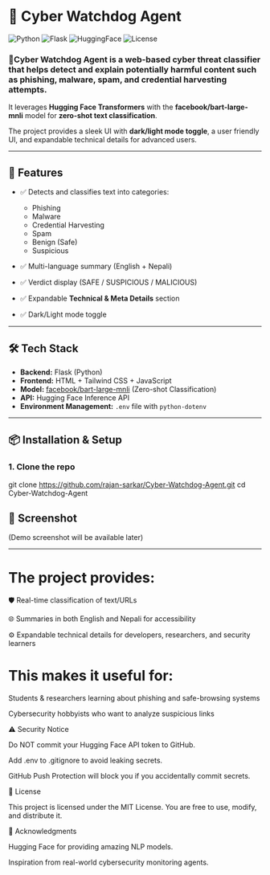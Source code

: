 # 🐺 Cyber Watchdog Agent  

![Python](https://img.shields.io/badge/Python-3.11-blue?logo=python&logoColor=white)
![Flask](https://img.shields.io/badge/Flask-2.3-green?logo=flask&logoColor=white)
![HuggingFace](https://img.shields.io/badge/HuggingFace-API-orange?logo=huggingface&logoColor=white)
![License](https://img.shields.io/badge/License-MIT-lightgrey)

### 🐺Cyber Watchdog Agent is a **web-based cyber threat classifier** that helps detect and explain potentially harmful content such as **phishing, malware, spam, and credential harvesting attempts**.  
It leverages **Hugging Face Transformers** with the **facebook/bart-large-mnli** model for **zero-shot text classification**.  

The project provides a sleek UI with **dark/light mode toggle**, a user friendly UI, and expandable technical details for advanced users.  

---

## 🚀 Features  
- ✅ Detects and classifies text into categories:  
  - Phishing  
  - Malware  
  - Credential Harvesting  
  - Spam  
  - Benign (Safe)  
  - Suspicious  

- ✅ Multi-language summary (English + Nepali)  
- ✅ Verdict display (SAFE / SUSPICIOUS / MALICIOUS)  
- ✅ Expandable **Technical & Meta Details** section  
- ✅ Dark/Light mode toggle  

---

## 🛠️ Tech Stack  
- **Backend:** Flask (Python)  
- **Frontend:** HTML + Tailwind CSS + JavaScript  
- **Model:** [facebook/bart-large-mnli](https://huggingface.co/facebook/bart-large-mnli) (Zero-shot Classification)  
- **API:** Hugging Face Inference API  
- **Environment Management:** `.env` file with `python-dotenv`  

---

## 📦 Installation & Setup  

### 1. Clone the repo

git clone https://github.com/rajan-sarkar/Cyber-Watchdog-Agent.git
cd Cyber-Watchdog-Agent


## 📸 Screenshot

(Demo screenshot will be  available later)

---



# The project provides:

🛡️ Real-time classification of text/URLs

🌐 Summaries in both English and Nepali for accessibility

⚙️ Expandable technical details for developers, researchers, and security learners

# This makes it useful for:

Students & researchers learning about phishing and safe-browsing systems

Cybersecurity hobbyists who want to analyze suspicious links

⚠️ Security Notice

Do NOT commit your Hugging Face API token to GitHub.

Add .env to .gitignore to avoid leaking secrets.

GitHub Push Protection will block you if you accidentally commit secrets.

📜 License

This project is licensed under the MIT License. You are free to use, modify, and distribute it.

🌟 Acknowledgments

Hugging Face
 for providing amazing NLP models.

Inspiration from real-world cybersecurity monitoring agents.

 

